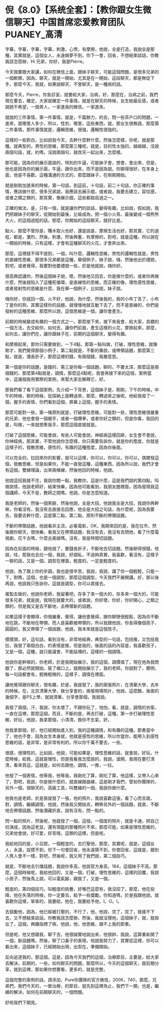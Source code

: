 # 倪《8.0》【系统全套】：【教你跟女生微信聊天】中国首席恋爱教育团队PUANEY_高清

字幕，字幕，字幕，字幕，刺激，心愤，有摩擦，他說，全是打造，我說全是那種，其實就是，這個女人，永遠做夢不到，你下一會，回省，不想結束談話，你教我該怎麼辦，Hi 兄弟，你好，我是Pierre。

今天我要跟大家講，如何在微信上面，跟妹子聊天，可能這個問題，是很多兄弟的一個軟類，因為，聊天，就是一開始，尤其是在一開始，這段聊天，都是無從下手，那麼今天，我就，如果說聊天，不會聊天，是一種病的話。

那麼今天，Pierre，你急診室，就要給大家，治病，好，那麼在，治病之前，我們現在要去，確定，大家就確定一件事情，就是在聊天的時候，女生她最反感，或者說她不希望，一個男人，一家進我的微信，一家進來。

就說的三件事情，第一件事情，就是，千篇餘力，的去，問一些茶戶口的問題，一進來，就哪里人多少，所以，性別，哪里，這些東西，就，那女生很無語，那麼第二件事情，那件事情就是，邏輯思維，很強，邏輯性很強的。

這樣的一些對白，比如說我今天，去幹什麼幹什麼，然後怎麼樣，你呢，就是那種，就典型的，男性的思維，那麼第三種呢，就是，目的性太強的，越越越，沒說兩個句話，就，約嗎，沒說兩個句，就改天一起出來，怎麼樣。

那可能，因為你的展示面說的，特別的牛逼，可能妹子會，想會，會出來，但是，他也是因為你的展示面，牛逼，跟你出來，而不是因為說，你聊得很好，在本身上面，他是不喜歡，這種溝通的方式的，那麼跟妹子，在剛剛開始。

就是剛剛加進來的時候，第一句話，到這前，十句話，前二十句話，你正確的事情，應該做什麼，很多兄弟說，我應該去展示戲，或者說，我要去建立，容恰感，或者之類之類的，那其實，像展示戲，這些都超自過之一。

正確的做法，是，只有一個，就是讓你們的談話，變得有趣，比如說，假如說，我們把跟妹子的聊天，從開始到最後，比喻成為，把一個小火鳥，最後變成一個熊熊大火，的這個過程的話，那麼，你開始的這段聊天，就好比是。

點火，那麼不管你是，賺木取火也好，還是說是，摩擦生活也好，那其實，它的過程，都是，激烈，然後，刺激，然後興奮，有摩擦的，對吧，就是這種，所以說在一開始的時候，只有這樣，才會有這種聊天的火花，才會奔出來。

那麼，這裡就不得不提到，一個，叫什麼，邏輯性思維，男性的邏輯性就是，男性的直線性思維，那很多兄弟都是這種，舉個例子，妹子說，嗨，然後他出於禮貌，對吧，或者覺得，我要對他要禮貌一些，於是他就說，嗨你好。

很高興認識你，然後這個妹子說，嗯，然後他又回去，你是做什麼的，或者你再做什麼，然後就陷入了這種死循環，是直線性的思維，而正確的像，理性感性思維，或者發射性的思維是什麼，我在舉一個例子，比如說，妹子說。

嗨你好，你就回一個，火不好，他說，為什麼，然後我的，我的小布丁丟了，小布丁是你的狗，其實這樣你的話題，就慢慢地就互動下去了，而不是直線的，你們是發射的這種思維，那麼所以說，這個思維是一個，讓你會產生。

前期的時候變成有趣的一個方式之一，那麼接下來，接下來我會，給大家，具體的一個方法，去交給你，如何去，讓你們前面，產生這樣的火花，摩擦起來，那麼，如何去，讓你們在，讓你跟妹子在，前期的這個聊天，變得有趣。

和摩擦起來，那你只需要做到，一下4點，那第一點叫做，打破，理性思維，就像剛才，我們覺得那個小例子，第二點就是，不斷的重啟，或帶領話題，那麼第三點，就是，潛長折子，那麼這裡的錢，有兩個錢，兩層意思。

第一個是你的話題，是錢的，第三是你每一個話題，聊的，不要太深，那麼這是兩個錢的，那麼第4點就是，調情，那麼這4點呢，我會再接下來的這個，案例當中，這幾個我用實際的案例，來幫大家去解釋它，好。

那我們看了看下這個案例，先介紹一下背景，這個妹子是，剛剛，下午的時候，中午的時候，聊的時候，從探納上面轉過來，那麼，轉過來之後呢，他給我發了一個，握手的表情，你們看到這個，屏幕上這個，握手的表情。

那麼可能對一些，第一條原則就是，打破理性思維，可能對一些，理性思維很嚴重的兄弟，他也會發一個握手，或者一個爆拳，或者你好之類的，但是你看，我回的是，叫做，一來就想牽我手，那麼這個直接就是。

打破了這個思維，可能會說，有些人可能會說，神經病這樣回歐，女生會不會說，你神經病，那其實，不管他說你怎麼樣，你只需要告訴你，就是你的態度，你就是這樣子的，發散思維，感性的，有趣的這種態度，因為你後面。

可以完全的，拉回來你的影響，就可以這樣，你可以，你可以，你可以，偶爾發這個，發散思維，但是如果你，不能一直發這種，這種東西，因為所以說，我們才會有這個，雙線理論，出來兩條線，然後他回的時候，他說。

他說這招我接不住，我說你關一點，我教你，這是什麼，這是我們說的第四點，叫做挑情，他說老師好，結束快樂，因為他可能看到，我朋友圈裡面，因為發現我這個講師，今天不是，教師之間嗎，他說，你是怎麼知道。

我是老師的，然後一個笑臉，然後他說，全是大招，他說我全是大招，我說你再幹嘛，你看沒有，我沒有去直接去回應，他全是大招之句話，為什麼呢，因為我要去，我要去幹什麼，這是第二點，第二點，原則不斷的帶領話題。

不斷的帶領話題，他說看非主流，必看電影，OK，我開來回的是，我在拉市，然後跟你聊天，很快樂，看我又在帶領話題，我沒有去，我沒有去問他，看了什麼電視劇，花千古嗎，什麼古美娘嗎，沒有，我是時間切話題。

因為在前面的時候，跟他說了，要錢長折子，不斷地去切話題，然後聊得很錢，他說，哇，那我也去拉一個，我說，好調私，不過夠真實，我喜歡，看沒有，這樣子一聊的話，又是一個，調型在裡面，輕度的，一定是輕度的。

他說，為了跟上你的步調，我也是很辛苦，我說，我說，講了你一個輕輕，只能一下，對嗎，這個，也是一個調型，那麼這個調型，今天我們不展開講，好，那以後再說，他說我只告訴你，這就是調型，你可以直接去。

複製去做的，他說你老師，我留著吧，存多了來一個大的，存多來一個大的，可能很多兄弟，就是說，我現在就要大的，或者說，你好壞，你好，你好開心，之類之類的，但是我又是去不斷地，去帶領新的話題。

如果這樣子會顯得，你很嚴重，覺得，讓他會覺得，跟你聊戀很輕鬆，因為你不斷地在跳，不斷地在帶領，而人是喜歡被帶領的，所以我跟他說，你長得像個孩子，圓圓的，我又帶領了一個話題，他說，我本來就是這個孩子。

摸摸頭，好，這句話，看到沒有，非常地經典，典型的一句話，包括推，又包括我拉，我發了兩個白白，的表情是推，但是我的，後面的話的內容是，我喜歡孩子，又是一個，這種，就只能議會，不能延傳的，這樣的一個調情。

他說你是幹嘛的，你老師，於是我開始展示，我的這個，調價值了，現在他為我問題了，那必然就開始，裝了槍口上，就開始展示了，我的老師，你說對了，聰明，每一句話都會有，輕微輕微的，這樣子，調情在裡面。

讓他覺得跟你聊天，很有趣，於是，我就發了，我的兩張照片，在清華大學，去年的時候，在，北京清華大學，做分享會的，兩張現場照片，他說，這麼酷，後面的幾個字，是PS上學，就說清華，分享會那個，我就說。

我發了兩個，汗，我說，你太壞了，不跟你玩了，怕怕，看，就是，調情的衣衛，一直在這裡，那麼這個，而且，不斷的是，再去打破，這種，第一步打破理性思維，好玩，他說，我拿那個，小清清，換你不生氣，好。

他我拿那個，好，他已經開始進入到，我的這種調情，和有趣的這種，節奏當中了，他也不會，因為女生本身就，他就是感性的思維，所以你當你，能帶入到感性思維的話，是非常，是非常有利的，所以你千萬不要去，一些。

很感，很理性的，比如說，他說，可能如果是，理性思維的話，就會說，好玩，什麼時候，給我，這就是理性，但是我看我怎麼說的，我說，滾開，我現在要打清清，看來買這，這就是，如何去跟他，調情，一推，一拉。

他發了一個表情，他等我，他等我，我剛吃了算，剛吃了算，他這樣，又帶入心來了，對吧，我說，你是做什麼的，就直線跟曲線，這是剛才我們，譬如你團隊的，另外一個，很聊天的，高級工具，叫雙線的一個，我說你做什麼。

他我也是老師，於是我就發了一張，他的照片，我說喜歡這張，看了心而言跳，對，調情，繼續調情，他說，然後我又開始去，轉移另外的一個話題，就直，不斷地去帶領話題，然後潛藏折直，說有沒有，閃一點的。

閃一點的照片，然後呢，他就發了一個，這個，一個度的照片，就是卡通，把自己扮演成，因為這老鼠，還有頭盔的那種照片不來，那麼可能，如果是理性思維的，兄弟他會說，好可愛，好乖哦，這類的這樣，但是呢。

我給他回的是，小豆腔，一個輕度的，去打壓他，那麼，其實呢，就是，這個女人，永遠，捉摸不到，你下一句會回省，他永遠猜不到，你會回省，這就是，跟別人男人會不一樣，對吧，然後呢，我又用了我們說，第二個技巧。

就是，不斷地去引擋話題，我說你多高，他說官方身高，164，這個妹子不高，那麼，這個時候呢，我給他回的，又是一個，打破，理性思維的，這樣的回覆，我說小孩子，然後馬上說，可以電氣腳，親我了，又是一個。

輕度的，第四個技巧，叫輕度的挑釁，好嘴巴這麼有，我沒招了，那麼，他在投降，他在失落的時候，你一定要去，給予一些獎勵，你知道嗎，於是我跟他說，就喜歡你這樣，笨笨的，我要給，他在，我要給予他，I。O。I。

去鼓勵他，因為，他已經被打壓的，不行了，他，他說，完了，完了，我接不下去，又不想結束談話，你教我該怎麼辦，然後，我就沒理他，這個妹子，就，就拋出了，這個，興趣指標了嘛，他說，他，他思維，跟不上我的節奏。

但是呢，他又想跟我，聊下去，他很誠實地說出來，他很帥，我說，這算重新開了一個，新話題嗎，然後，聊了口鼻子的表現，他說我努力了，其實從這裡，你可以看出來，這個妹子，已經開始出現，出型在，準備開始。

反向追逐我的，那這個，這是，因為今天我們的這個，治療節目，主要是，給大家去解決，前期的，一些，如何聊天的問題，那麼所以，今天的這個聊天，就前期分享，就到這裡，那如果你想要看，更多的，就是完整。

這個完整的案例的話，請添加，Pure你團隊的官方微信，2006，740，那麼，兄弟們，我們今天的，一歌治療，的節目，就先到這裡為止，我們下一期，也是，繼續的解決，如何在前期聊天的，一個問題。

好啦我們下期見。